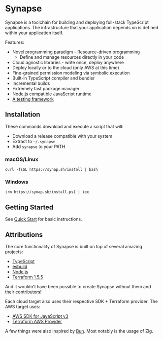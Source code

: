 # Synapse

Synapse is a toolchain for building and deploying full-stack TypeScript applications. The infrastructure that your application depends on is defined within your application itself.

Features:
* Novel programming paradigm - Resource-driven programming
    * Define and manage resources directly in your code
* Cloud agnostic libraries - write once, deploy anywhere
* Deploy locally or to the cloud (only AWS at this time)
* Fine-grained permission modeling via symbolic execution
* Built-in TypeScript compiler and bundler
* Incremental builds
* Extremely fast package manager
* Node.js compatible JavaScript runtime
* [A testing framework](docs/testing.md)

## Installation

These commands download and execute a script that will:
* Download a release compatible with your system
* Extract to `~/.synapse`
* Add `synapse` to your PATH

### macOS/Linux
```shell
curl -fsSL https://synap.sh/install | bash
```

### Windows
```shell
irm https://synap.sh/install.ps1 | iex
```


## Getting Started

See [Quick Start](./docs/getting-started.md#quick-start) for basic instructions. 


## Attributions

The core functionality of Synapse is built on top of several amazing projects:
* [TypeScript](https://github.com/microsoft/TypeScript)
* [esbuild](https://github.com/evanw/esbuild)
* [Node.js](https://github.com/nodejs/node)
* [Terraform 1.5.5](https://github.com/hashicorp/terraform/tree/v1.5.5)

And it wouldn't have been possible to create Synapse without them and their contributors!

Each cloud target also uses their respective SDK + Terraform provider. The AWS target uses:
* [AWS SDK for JavaScript v3](https://github.com/aws/aws-sdk-js-v3)
* [Terraform AWS Provider](https://github.com/hashicorp/terraform-provider-aws)

A few things were also inspired by [Bun](https://github.com/oven-sh/bun). Most notably is the usage of Zig.
